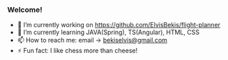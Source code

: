 ### Welcome!

- 🔭 I’m currently working on https://github.com/ElvisBekis/flight-planner
- 🌱 I’m currently learning JAVA(Spring), TS(Angular), HTML, CSS
- 📫 How to reach me: email -> bekiselvis@gmail.com
- ⚡ Fun fact: I like chess more than cheese!

